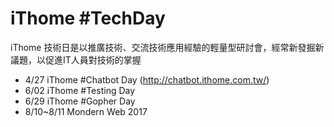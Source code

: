 # iThome #TechDay

iThome 技術日是以推廣技術、交流技術應用經驗的輕量型研討會，經常新發掘新議題，以促進IT人員對技術的掌握

- 4/27 iThome #Chatbot Day (http://chatbot.ithome.com.tw/)
- 6/02 iThome #Testing Day 
- 6/29 iThome #Gopher Day
- 8/10~8/11 Mondern Web 2017

